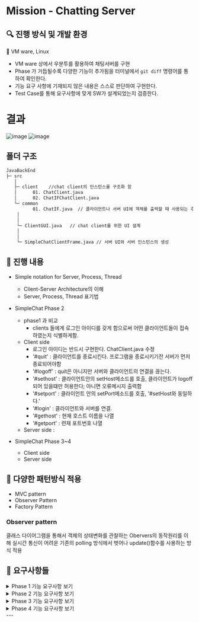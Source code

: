 # Mission - Chatting Server

## 🔍 진행 방식 및 개발 환경
🎯 VM ware, Linux

- VM ware 상에서 우분투를 활용하여 채팅서버를 구현
- Phase 가 거듭될수록 다양한 기능이 추가됨을 터미널에서 `git diff` 명령어를 통하여 확인한다.   
- 기능 요구 사항에 기재되지 않은 내용은 스스로 판단하여 구현한다.
- Test Case를 통해 요구사항에 맞게 SW가 설계되었는지 검증한다.
# 결과
![image](https://github.com/user-attachments/assets/0e9a5329-4c8f-47ac-aa56-c48ac282a2b0)
![image](https://github.com/user-attachments/assets/852f8b0a-0764-460c-8b1b-341c4dc95d6b)


## 폴더 구조
```sh
JavaBackEnd
├─ src 
   │  
   ├─ client    //chat client의 인스턴스를 구조화 함
   │      01. ChatClient.java   
   │      02. ChatIFChatClient.java 
   └─ common
          01. ChatIF.java  // 클라이언트나 서버 UI에 객체를 출력할 때 사용되는 추상 메소드를 implement하는 인터페이스
    │
    │
    └─ ClientGUI.java   // chat client를 위한 UI 설계
    │
    │
    └─ SimpleChatClientFrame.java // 서버 UI와 서버 인스턴스의 생성
```
## 📮 진행 내용

- Simple notation for Server, Process, Thread
    - Client-Server Architecture의 이해
    - Server, Process, Thread 표기법
    
- SimpleChat Phase 2
    - phase1 과 비교
        - clients 들에게 로그인 아이디를 갖게 함으로써 어떤 클라이언트들이 접속하였는지 식별하게함.
    - Client side
        - 로그인 아이디는 반드시 구현한다. ChatClient.java 수정 
        - '#quit' : 클라이언트를 종료시킨다. 프로그램을 종료시키기전 서버가 먼저 종료되어야함
        - '#logoff' : quit은 아니지만 서버와 클라이언트의 연결을 끊는다.
        - '#sethost<host>' : 클라이언트안의 setHost메소드를 호출, 클라이언트가 logoff되어 있을떄만 허용한다; 아니면 오류메시지 출력함
        - '#setport' : 클라이언트 안의 setPort메소드를 호출, '#setHost와 동일하다.' 
        - '#login' : 클라이언트와 서버를 연결. 
        - '#gethost' : 현재 호스트 이름을 나열
        - '#getport' : 련재 포트번호 나열
    - Server side :
    
- SimpleChat Phase 3~4
    - Client side
    - Server side

## 🚨 다양한 패턴방식 적용

- MVC pattern
- Observer Pattern 
- Factory Pattern 

### Observer pattern
클래스 다이어그램을 통해서 객체의 상태변화를 관찰하는 Obervers의 동작원리를 이해
실시간 통신이 어려운 기존의 polling 방식에서 벗어나 update()함수를 사용하는 방식 적용


## 🎡 요구사항들
<details>
  <summary>Phase 1 기능 요구사항 보기</summary>

  - 기본 메시지 송수신
  - 서버 환영 메시지

</details>

<details>
  <summary>Phase 2 기능 요구사항 보기</summary>

  - 연결 관리
  - 닉네임 설정
  - 브로드캐스트 메시징
  - 서버 채팅 로그 기능
  - 클라이언트 명령어 지원

</details>

<details>
  <summary>Phase 3 기능 요구사항 보기</summary>

  - 다중 채팅방 지원
  - 관리자 기능
  - 사용자 프로필 관리

</details>

<details>
  <summary>Phase 4 기능 요구사항 보기</summary>

  - 익명 채팅 지원
  - 고급 채팅 기능 (이모티콘, GIF, 파일 전송)
  - 보안 강화 (HTTPS, 암호화)

</details>
---
